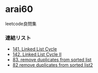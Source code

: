 # arai60
leetcode良問集

### 連結リスト
- [141. Linked List Cycle](https://github.com/h1rosaka/arai60/pull/2)
- [142. Linked List Cycle II](https://github.com/h1rosaka/arai60/pull/4)
- [83. remove duplicates from sorted list](https://github.com/h1rosaka/arai60/pull/5)
- [82 remove duplicates from sorted list2](https://github.com/h1rosaka/arai60/pull/6)